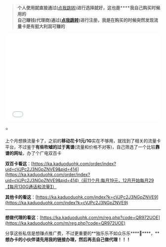 
> **个人使用就直接通过(**[点我跳转](https://ka.kaduoduohk.com/index?k=cVJPc2J3NGpZNVE9)**)进行选择就好，这也是****我自己购买时候用的**  
> **自己赚钱(****代理商****)通过(**[**点我跳转**](https://ka.kaduoduohk.com/m/reg.php?code=QR972UOE)**)进行注册，我是在购买的时候突然发现流量卡是有挺大利润可赚的**

<div class="video-container"><iframe src="[//player.bilibili.com/player.html?isOutside=true&aid=114166908066279&bvid=BV1hSQDYAEQs&cid=28882438458&p=1"](https://player.bilibili.com/player.html?isOutside=true&aid=114166908066279&bvid=BV1hSQDYAEQs&cid=28882438458&p=1%22) scrolling="no" border="0" frameborder="no" framespacing="0" allowfullscreen="true"></iframe></div><style>.video-container {position: relative;width: 100%;padding-top: 56.25%; /* 16:9 aspect ratio (height/width = 9/16 * 100%) */}.video-container iframe {position: absolute;top: 0;left: 0;width: 100%;height: 100%;}</style>

⭐

上个月想换流量卡了，之前的**移动花卡1元/1G**实在不够用，就找到了相关的流量卡平台，不过鉴于**有些吹嘘的过于离谱**(流量和价格不对等)，自己筛选了一个比较**靠谱的网址**，办了个广电双百卡

**双百卡看这**：[https://ka.kaduoduohk.com/order/index?uid=cVJPc2J3NGpZNVE9&pid=414](https://ka.kaduoduohk.com/order/index?uid=cVJPc2J3NGpZNVE9&pid=414)（前11个月:每月19元，12月开始每月29【每月130G通话和流量】）

**其他卡的看这**：[https://ka.kaduoduohk.com/index?k=cVJPc2J3NGpZNVE9](https://ka.kaduoduohk.com/index?k=cVJPc2J3NGpZNVE9)

----------

**想做代理的看这**：[https://ka.kaduoduohk.com/m/reg.php?code=QR972UOE](https://ka.kaduoduohk.com/m/reg.php?code=QR972UOE)

分享这些私信是想赚点推广费，不过更重要的**独乐乐不如众乐乐****🤣****，****想办卡的小伙伴请先用我的链接办理，然后再去自己做代理！！！**





<!--stackedit_data:
eyJoaXN0b3J5IjpbMzc4NzM4MzMsMTMxOTQ1MzkyMl19
-->
